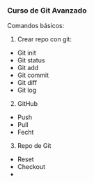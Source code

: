 ### Curso de Git Avanzado

Comandos básicos:


1. Crear repo con git:

- Git init
- Git status
- Git add
- Git commit
- Git diff
- Git log

2. GitHub

- Push
- Pull
- Fecht

3. Repo de Git

- Reset
- Checkout
-